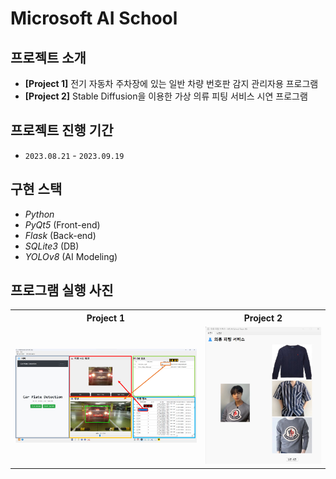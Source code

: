 # Microsoft AI School

## 프로젝트 소개
- **[Project 1]** 전기 자동차 주차장에 있는 일반 차량 번호판 감지 관리자용 프로그램
- **[Project 2]** Stable Diffusion을 이용한 가상 의류 피팅 서비스 시연 프로그램

## 프로젝트 진행 기간
- `2023.08.21` - `2023.09.19`

## 구현 스택
- *Python*
- *PyQt5* (Front-end)
- *Flask* (Back-end)
- *SQLite3* (DB)
- *YOLOv8* (AI Modeling)

## 프로그램 실행 사진
<table>
    <tr>
        <th>Project 1</th>
        <th>Project 2</th>
    </tr>
    <tr>
        <td><img src="./img/Project1.png" alt="Project 1"/></td>
        <td><img src="./img/Project2.png" alt="Project 1"/></td>
    </tr>
</table>
